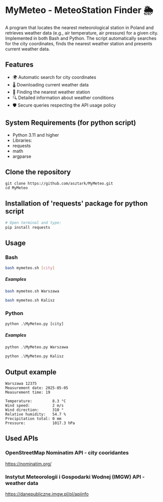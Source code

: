 # MyMeteo - MeteoStation Finder 🌦️
A program that locates the nearest meteorological station in Poland and retrieves weather data (e.g., air temperature, air pressure) for a given city. Implemented in both Bash and Python. The script automatically searches for the city coordinates, finds the nearest weather station and presents current weather data.

## Features
- 🌍 Automatic search for city coordinates
- 🌡️ Downloading current weather data
- 📍 Finding the nearest weather station
- 🔍 Detailed information about weather conditions
- 🛡️ Secure queries respecting the API usage policy

## System Requirements (for python script)
- Python 3.11 and higher
- Libraries:
- requests
- math
- argparse
  
## Clone the repository
```
git clone https://github.com/asztark/MyMeteo.git
cd MyMeteo
```
## Installation of 'requests' package for python script
```python
# Open terminal and type: 
pip install requests
```
## Usage 
### Bash
```bash
bash mymeteo.sh [city]
```
##### Examples 
```bash
bash mymeteo.sh Warszawa 
```
```bash
bash mymeteo.sh Kalisz
```
### Python
```python
python .\MyMeteo.py [city]
```
##### Examples
```python
python .\MyMeteo.py Warszawa 
```
```python
python .\MyMeteo.py Kalisz
```

## Output example
```
Warszawa 12375
Measurement date: 2025-05-05
Measurement time: 19

Temperature:         8.3 °C
Wind speed:          2 m/s
Wind direction:      310 °
Relative humidity:   54.7 %
Precipitation total: 0 mm
Pressure:            1017.3 hPa
```
## Used APIs
### OpenStreetMap Nominatim API - city cooridantes
https://nominatim.org/
### Instytut Meteorologii i Gospodarki Wodnej (IMGW) API - weather data
https://danepubliczne.imgw.pl/pl/apiinfo
